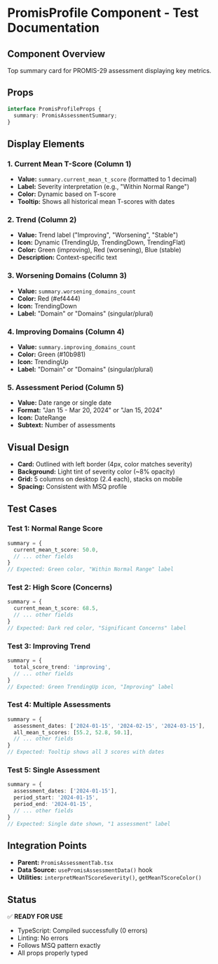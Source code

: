 # PromisProfile Component - Test Documentation

## Component Overview
Top summary card for PROMIS-29 assessment displaying key metrics.

## Props
```typescript
interface PromisProfileProps {
  summary: PromisAssessmentSummary;
}
```

## Display Elements

### 1. Current Mean T-Score (Column 1)
- **Value:** `summary.current_mean_t_score` (formatted to 1 decimal)
- **Label:** Severity interpretation (e.g., "Within Normal Range")
- **Color:** Dynamic based on T-score
- **Tooltip:** Shows all historical mean T-scores with dates

### 2. Trend (Column 2)
- **Value:** Trend label ("Improving", "Worsening", "Stable")
- **Icon:** Dynamic (TrendingUp, TrendingDown, TrendingFlat)
- **Color:** Green (improving), Red (worsening), Blue (stable)
- **Description:** Context-specific text

### 3. Worsening Domains (Column 3)
- **Value:** `summary.worsening_domains_count`
- **Color:** Red (#ef4444)
- **Icon:** TrendingDown
- **Label:** "Domain" or "Domains" (singular/plural)

### 4. Improving Domains (Column 4)
- **Value:** `summary.improving_domains_count`
- **Color:** Green (#10b981)
- **Icon:** TrendingUp
- **Label:** "Domain" or "Domains" (singular/plural)

### 5. Assessment Period (Column 5)
- **Value:** Date range or single date
- **Format:** "Jan 15 - Mar 20, 2024" or "Jan 15, 2024"
- **Icon:** DateRange
- **Subtext:** Number of assessments

## Visual Design
- **Card:** Outlined with left border (4px, color matches severity)
- **Background:** Light tint of severity color (~8% opacity)
- **Grid:** 5 columns on desktop (2.4 each), stacks on mobile
- **Spacing:** Consistent with MSQ profile

## Test Cases

### Test 1: Normal Range Score
```typescript
summary = {
  current_mean_t_score: 50.0,
  // ... other fields
}
// Expected: Green color, "Within Normal Range" label
```

### Test 2: High Score (Concerns)
```typescript
summary = {
  current_mean_t_score: 68.5,
  // ... other fields
}
// Expected: Dark red color, "Significant Concerns" label
```

### Test 3: Improving Trend
```typescript
summary = {
  total_score_trend: 'improving',
  // ... other fields
}
// Expected: Green TrendingUp icon, "Improving" label
```

### Test 4: Multiple Assessments
```typescript
summary = {
  assessment_dates: ['2024-01-15', '2024-02-15', '2024-03-15'],
  all_mean_t_scores: [55.2, 52.8, 50.1],
  // ... other fields
}
// Expected: Tooltip shows all 3 scores with dates
```

### Test 5: Single Assessment
```typescript
summary = {
  assessment_dates: ['2024-01-15'],
  period_start: '2024-01-15',
  period_end: '2024-01-15',
  // ... other fields
}
// Expected: Single date shown, "1 assessment" label
```

## Integration Points
- **Parent:** `PromisAssessmentTab.tsx`
- **Data Source:** `usePromisAssessmentData()` hook
- **Utilities:** `interpretMeanTScoreSeverity()`, `getMeanTScoreColor()`

## Status
✅ **READY FOR USE**
- TypeScript: Compiled successfully (0 errors)
- Linting: No errors
- Follows MSQ pattern exactly
- All props properly typed

